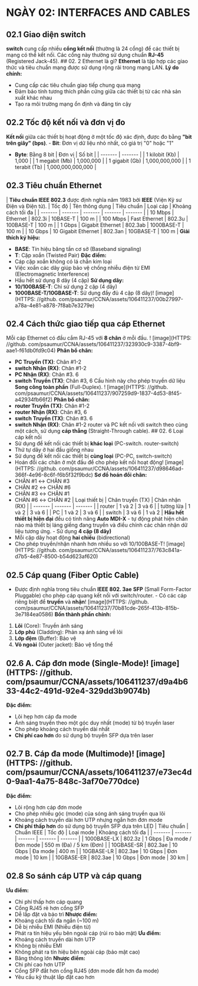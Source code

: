 # NGÀY 02: INTERFACES AND CABLES

## 02.1 Giao diện switch

**switch** cung cấp nhiều **cổng kết nối** (thường là 24 cổng) để các thiết bị mạng có thể kết nối. Các cổng này thường sử dụng chuẩn **RJ-45** (Registered Jack-45). ## 02. 2 Ethernet là gì? **Ethernet** là tập hợp các giao thức và tiêu chuẩn mạng được sử dụng rộng rãi trong mạng LAN. **Lý do chính:**
- Cung cấp các tiêu chuẩn giao tiếp chung qua mạng
- Đảm bảo tính tương thích phần cứng giữa các thiết bị từ các nhà sản xuất khác nhau
- Tạo ra môi trường mạng ổn định và đáng tin cậy
## 02.2 Tốc độ kết nối và đơn vị đo

**Kết nối** giữa các thiết bị hoạt động ở một tốc độ xác định, được đo bằng **"bit trên giây" (bps)**. - **Bit**: Đơn vị dữ liệu nhỏ nhất, có giá trị "0" hoặc "1"
- **Byte**: Bằng 8 bit
| Đơn vị | Số bit |
| ------- | ------- |
| 1 kilobit (Kb) | 1,000 |
| 1 megabit (Mb) | 1,000,000 |
| 1 gigabit (Gb) | 1,000,000,000 |
| 1 terabit (Tb) | 1,000,000,000,000 |
## 02.3 Tiêu chuẩn Ethernet

| **Tiêu chuẩn IEEE 802.3** được định nghĩa năm 1983 bởi **IEEE** (Viện Kỹ sư Điện và Điện tử). | Tốc độ | Tên thông dụng | Tiêu chuẩn | Loại cáp | Khoảng cách tối đa |
| ------- | ------- | ------- | ------- | ------- |
| 10 Mbps | Ethernet | 802.3i | 10BASE-T | 100 m |
| 100 Mbps | Fast Ethernet | 802.3u | 100BASE-T | 100 m |
| 1 Gbps | Gigabit Ethernet | 802.3ab | 1000BASE-T | 100 m |
| 10 Gbps | 10 Gigabit Ethernet | 802.3an | 10GBASE-T | 100 m |
**Giải thích ký hiệu:**
- **BASE**: Tín hiệu băng tần cơ sở (Baseband signaling)
- **T**: Cặp xoắn (Twisted Pair)
**Đặc điểm:**
- Cáp cặp xoắn không có lá chắn kim loại
- Việc xoắn các dây giúp bảo vệ chống nhiễu điện từ EMI (Electromagnetic Interference)
- Hầu hết sử dụng 8 dây (4 cặp)
**Sử dụng dây:**
- **10/100BASE-T**: Chỉ sử dụng 2 cặp (4 dây)
- **1000BASE-T/10GBASE-T**: Sử dụng đầy đủ 4 cặp (8 dây)! [image](HTTPS: //github. com/psaumur/CCNA/assets/106411237/00b27997-a78a-4e81-a878-7f8ab7e3279e)
## 02.4 Cách thức giao tiếp qua cáp Ethernet

Mỗi cáp Ethernet có đầu cắm RJ-45 với **8 chân** ở mỗi đầu. ! [image](HTTPS: //github. com/psaumur/CCNA/assets/106411237/323930c9-3387-4bf9-aae1-f61db0fd9c04)
**Phân bổ chân:**
- **PC Truyền (TX)**: Chân #1-2
- **switch Nhận (RX)**: Chân #1-2
- **PC Nhận (RX)**: Chân #3. 6
- **switch Truyền (TX)**: Chân #3, 6
Cấu hình này cho phép truyền dữ liệu **Song công toàn phần** (Full-Duplex). ! [image](HTTPS: //github. com/psaumur/CCNA/assets/106411237/907259d9-1837-4d53-8f45-a42934fb66f2)
**Phân bổ chân:**
- **router Truyền (TX)**: Chân #1-2
- **router Nhận (RX)**: Chân #3, 6
- **switch Truyền (TX)**: Chân #3. 6
- **switch Nhận (RX)**: Chân #1-2
router và PC kết nối với switch theo cùng một cách, sử dụng **cáp thẳng** (Straight-Through cable). ## 02. 6 Loại cáp kết nối
- Sử dụng để kết nối các thiết bị **khác loại** (PC-switch. router-switch)
- Thứ tự dây ở hai đầu giống nhau
- Sử dụng để kết nối các thiết bị **cùng loại** (PC-PC, switch-switch)
- Hoán đổi các chân ở một đầu để cho phép kết nối hoạt động! [image](HTTPS: //github. com/psaumur/CCNA/assets/106411237/d98646ad-366f-4e96-8c6f-f6b5f32f9bdc)
**Sơ đồ hoán đổi chân:**
- CHÂN #1 ↔ CHÂN #3
- CHÂN #2 ↔ CHÂN #6
- CHÂN #3 ↔ CHÂN #1
- CHÂN #6 ↔ CHÂN #2
| Loại thiết bị | Chân truyền (TX) | Chân nhận (RX) |
| ------- | ------- | ------- |
| router | 1 và 2 | 3 và 6 |
| tường lửa | 1 và 2 | 3 và 6 |
| PC | 1 và 2 | 3 và 6 |
| switch | 3 và 6 | 1 và 2 |
**Hầu hết thiết bị hiện đại** đều có tính năng **Auto MDI-X** - tự động phát hiện chân nào mà thiết bị láng giềng đang truyền và điều chỉnh các chân nhận dữ liệu tương ứng. - Sử dụng **4 cặp (8 dây)**
- Mỗi cặp dây hoạt động **hai chiều** (bidirectional)
- Cho phép truyền/nhận nhanh hơn nhiều so với 10/100BASE-T! [image](HTTPS: //github. com/psaumur/CCNA/assets/106411237/763c841a-d7b5-4e87-8500-b54d623af620)
## 02.5 Cáp quang (Fiber Optic Cable)

- Được định nghĩa trong tiêu chuẩn **IEEE 802. 3ae**
**SFP** (Small Form-Factor Pluggable) cho phép cáp quang kết nối với switch/router. - Có các cáp riêng biệt để **truyền** và **nhận**! [image](HTTPS: //github. com/psaumur/CCNA/assets/106411237/70b81cde-265f-413b-815b-3e7184ea0586)
**Bốn thành phần chính:**
1. **Lõi** (Core): Truyền ánh sáng
2. **Lớp phủ** (Cladding): Phản xạ ánh sáng về lõi
3. **Lớp đệm** (Buffer): Bảo vệ
4. **Vỏ ngoài** (Outer jacket): Bảo vệ tổng thể
## 02.6 A. Cáp đơn mode (Single-Mode)! [image](HTTPS: //github. com/psaumur/CCNA/assets/106411237/d9a4b633-44c2-491d-92e4-329dd3b9074b)

**Đặc điểm:**
- Lõi hẹp hơn cáp đa mode
- Ánh sáng truyền theo một góc duy nhất (mode) từ bộ truyền laser
- Cho phép khoảng cách truyền dài nhất
- **Chi phí cao hơn** do sử dụng bộ truyền SFP dựa trên laser
## 02.7 B. Cáp đa mode (Multimode)! [image](HTTPS: //github. com/psaumur/CCNA/assets/106411237/e73ec4d0-9aa1-4a75-848c-3af70e770dce)

**Đặc điểm:**
- Lõi rộng hơn cáp đơn mode
- Cho phép nhiều góc (mode) của sóng ánh sáng truyền qua lõi
- Khoảng cách truyền dài hơn UTP nhưng ngắn hơn đơn mode
- **Chi phí thấp hơn** do sử dụng bộ truyền SFP dựa trên LED
| Tiêu chuẩn | Chuẩn IEEE | Tốc độ | Loại mode | Khoảng cách tối đa |
| ------- | ------- | ------- | ------- | ------- |
| 1000BASE-LX | 802.3z | 1 Gbps | Đa mode / Đơn mode | 550 m (Đa) / 5 km (Đơn) |
| 10GBASE-SR | 802.3ae | 10 Gbps | Đa mode | 400 m |
| 10GBASE-LR | 802.3ae | 10 Gbps | Đơn mode | 10 km |
| 10GBASE-ER | 802.3ae | 10 Gbps | Đơn mode | 30 km |
## 02.8 So sánh cáp UTP và cáp quang

**Ưu điểm:**
- Chi phí thấp hơn cáp quang
- Cổng RJ45 rẻ hơn cổng SFP
- Dễ lắp đặt và bảo trì
**Nhược điểm:**
- Khoảng cách tối đa ngắn (~100 m)
- Dễ bị nhiễu EMI (Nhiễu điện từ)
- Phát ra tín hiệu yếu bên ngoài cáp (rủi ro bảo mật)
**Ưu điểm:**
- Khoảng cách truyền dài hơn UTP
- Không bị nhiễu EMI
- Không phát ra tín hiệu bên ngoài cáp (bảo mật cao)
- Băng thông lớn
**Nhược điểm:**
- Chi phí cao hơn UTP
- Cổng SFP đắt hơn cổng RJ45 (đơn mode đắt hơn đa mode)
- Yêu cầu kỹ thuật lắp đặt cao hơn